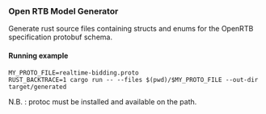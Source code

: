 ### Open RTB Model Generator

Generate rust source files containing structs and enums for the OpenRTB specification protobuf schema.

#### Running example

```
MY_PROTO_FILE=realtime-bidding.proto
RUST_BACKTRACE=1 cargo run -- --files $(pwd)/$MY_PROTO_FILE --out-dir target/generated
```

N.B. : protoc must be installed and available on the path. 
